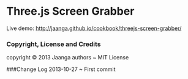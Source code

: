 Three.js Screen Grabber
=======================

Live demo: http://jaanga.github.io/cookbook/threejs-screen-grabber/


### Copyright, License and Credits
copyright &copy; 2013 Jaanga authors ~ MIT License

###Change Log
2013-10-27 ~ First commit